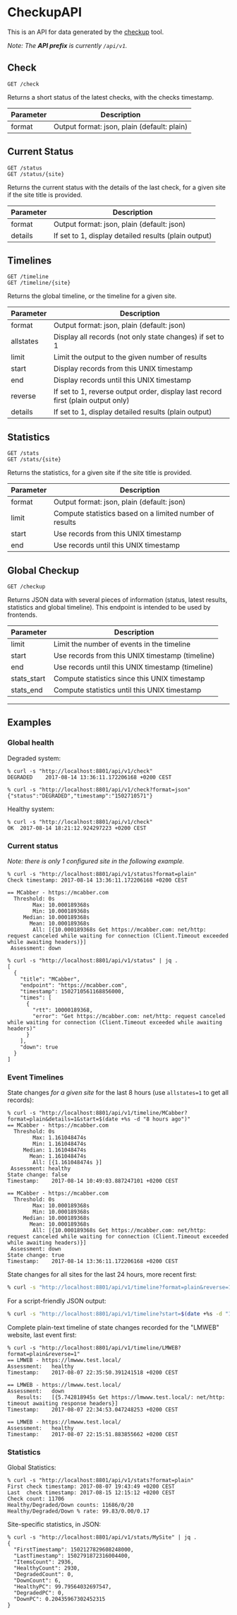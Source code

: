 
# CheckupAPI

This is an API for data generated by the [checkup](https://sourcegraph.github.io/checkup/) tool.

*Note: The **API prefix** is currently `/api/v1`.*

## Check

    GET /check

Returns a short status of the latest checks, with the checks timestamp.

Parameter | Description
--------- | -----------
format    | Output format: json, plain (default: plain)

## Current Status

    GET /status
    GET /status/{site}

Returns the current status with the details of the last check, for a given site if the site title is provided.

Parameter | Description
--------- | -----------
format    | Output format: json, plain (default: json)
details   | If set to 1, display detailed results (plain output)

## Timelines

    GET /timeline
    GET /timeline/{site}

Returns the global timeline, or the timeline for a given site.

Parameter | Description
--------- | -----------
format    | Output format: json, plain (default: json)
allstates | Display all records (not only state changes) if set to 1
limit     | Limit the output to the given number of results
start     | Display records from this UNIX timestamp
end       | Display records until this UNIX timestamp
reverse   | If set to 1, reverse output order, display last record first (plain output only)
details   | If set to 1, display detailed results (plain output)

## Statistics

    GET /stats
    GET /stats/{site}

Returns the statistics, for a given site if the site title is provided.

Parameter | Description
--------- | -----------
format    | Output format: json, plain (default: json)
limit     | Compute statistics based on a limited number of results
start     | Use records from this UNIX timestamp
end       | Use records until this UNIX timestamp

## Global Checkup

    GET /checkup

Returns JSON data with several pieces of information (status, latest results, statistics and global timeline).
This endpoint is intended to be used by frontends.

Parameter   | Description
---------   | -----------
limit       | Limit the number of events in the timeline
start       | Use records from this UNIX timestamp (timeline)
end         | Use records until this UNIX timestamp (timeline)
stats_start | Compute statistics since this UNIX timestamp
stats_end   | Compute statistics until this UNIX timestamp


----------

## Examples

### Global health

Degraded system:
```
% curl -s "http://localhost:8801/api/v1/check"
DEGRADED	2017-08-14 13:36:11.172206168 +0200 CEST

% curl -s "http://localhost:8801/api/v1/check?format=json"
{"status":"DEGRADED","timestamp":"1502710571"}
```

Healthy system:
```
% curl -s "http://localhost:8801/api/v1/check"
OK	2017-08-14 18:21:12.924297223 +0200 CEST
```

### Current status
*Note: there is only 1 configured site in the following example.*
```
% curl -s "http://localhost:8801/api/v1/status?format=plain"
Check timestamp: 2017-08-14 13:36:11.172206168 +0200 CEST

== MCabber - https://mcabber.com
  Threshold: 0s
        Max: 10.000189368s
        Min: 10.000189368s
     Median: 10.000189368s
       Mean: 10.000189368s
        All: [{10.000189368s Get https://mcabber.com: net/http: request canceled while waiting for connection (Client.Timeout exceeded while awaiting headers)}]
 Assessment: down
```

```
% curl -s "http://localhost:8801/api/v1/status" | jq .
[
  {
    "title": "MCabber",
    "endpoint": "https://mcabber.com",
    "timestamp": 1502710561168856000,
    "times": [
      {
        "rtt": 10000189368,
        "error": "Get https://mcabber.com: net/http: request canceled while waiting for connection (Client.Timeout exceeded while awaiting headers)"
      }
    ],
    "down": true
  }
]
```

### Event Timelines

State changes *for a given site* for the last 8 hours (use `allstates=1` to get all records):
```
% curl -s "http://localhost:8801/api/v1/timeline/MCabber?format=plain&details=1&start=$(date +%s -d "8 hours ago")"
== MCabber - https://mcabber.com
  Threshold: 0s
        Max: 1.161048474s
        Min: 1.161048474s
     Median: 1.161048474s
       Mean: 1.161048474s
        All: [{1.161048474s }]
 Assessment: healthy
State change: false
Timestamp:    2017-08-14 10:49:03.887247101 +0200 CEST

== MCabber - https://mcabber.com
  Threshold: 0s
        Max: 10.000189368s
        Min: 10.000189368s
     Median: 10.000189368s
       Mean: 10.000189368s
        All: [{10.000189368s Get https://mcabber.com: net/http: request canceled while waiting for connection (Client.Timeout exceeded while awaiting headers)}]
 Assessment: down
State change: true
Timestamp:    2017-08-14 13:36:11.172206168 +0200 CEST
```

State changes for all sites for the last 24 hours, more recent first:
``` sh
% curl -s "http://localhost:8801/api/v1/timeline?format=plain&reverse=1&start=$(date +%s -d "1 day ago")"
```

For a script-friendly JSON output:
``` sh
% curl -s "http://localhost:8801/api/v1/timeline?start=$(date +%s -d "1 day ago")"
```

Complete plain-text timeline of state changes recorded for the "LMWEB" website, last event first:
```
% curl -s "http://localhost:8801/api/v1/timeline/LMWEB?format=plain&reverse=1"
== LMWEB - https://lmwww.test.local/
Assessment:   healthy
Timestamp:    2017-08-07 22:35:50.391241518 +0200 CEST

== LMWEB - https://lmwww.test.local/
Assessment:   down
   Results:   [{5.742818945s Get https://lmwww.test.local/: net/http: timeout awaiting response headers}]
Timestamp:    2017-08-07 22:34:53.047248253 +0200 CEST

== LMWEB - https://lmwww.test.local/
Assessment:   healthy
Timestamp:    2017-08-07 22:15:51.883855662 +0200 CEST
```

### Statistics

Global Statistics:

```
% curl -s "http://localhost:8801/api/v1/stats?format=plain"
First check timestamp: 2017-08-07 19:43:49 +0200 CEST
Last  check timestamp: 2017-08-15 12:15:12 +0200 CEST
Check count: 11706
Healthy/Degraded/Down counts: 11686/0/20
Healthy/Degraded/Down % rate: 99.83/0.00/0.17
```

Site-specific statistics, in JSON:
```
% curl -s "http://localhost:8801/api/v1/stats/MySite" | jq .
{
  "FirstTimestamp": 1502127829608248000,
  "LastTimestamp": 1502791872316004400,
  "ItemsCount": 2936,
  "HealthyCount": 2930,
  "DegradedCount": 0,
  "DownCount": 6,
  "HealthyPC": 99.79564032697547,
  "DegradedPC": 0,
  "DownPC": 0.20435967302452315
}
```
